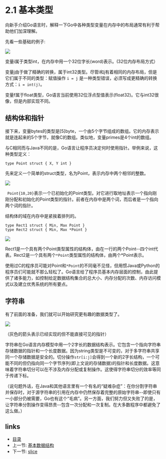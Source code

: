# 2.1 基本类型

向新手介绍Go语言时，解释一下Go中各种类型变量在内存中的布局通常有利于帮助他们加深理解。

先看一些基础的例子:

![](http://research.swtch.com/godata1.png)

变量i属于类型int，在内存中用一个32位字长(word)表示。(32位内存布局方式）

变量j由于做了精确的转换，属于int32类型。尽管i和j有着相同的内存布局，但是它们属于不同的类型：赋值操作 `i = j` 是一种类型错误，必须写成更精确的转换方式：`i = int(j)`。

变量f属于float类型，Go语言当前使用32位浮点型值表示(float32)。它与int32很像，但是内部实现不同。

## 结构体和指针

接下来，变量bytes的类型是\[5\]byte，一个由5个字节组成的数组。它的内存表示就是连起来的5个字节，就像C的数组。类似地，变量primes是4个int的数组。

与C相同而与Java不同的是，Go语言让程序员决定何时使用指针。举例来说，这种类型定义：

	type Point struct { X, Y int }

先来定义一个简单的struct类型，名为Point，表示内存中两个相邻的整数。

![](http://research.swtch.com/godata1a.png)

` Point{10,20}`表示一个已初始化的Point类型。对它进行取地址表示一个指向刚刚分配和初始化的Point类型的指针。前者在内存中是两个词，而后者是一个指向两个词的指针。

结构体的域在内存中是紧挨着排列的。

	type Rect1 struct { Min, Max Point }
	type Rect2 struct { Min, Max *Point }

![](http://research.swtch.com/godata1b.png)

Rect1是一个具有两个Point类型属性的结构体，由在一行的两个Point--四个int代表。Rect2是一个具有两个`*Point`类型属性的结构体，由两个*Point表示。

使用过C的程序员可能对Point和`*Point`的不同毫不见怪，但用惯Java或Python的程序员们可能就不那么轻松了。Go语言给了程序员基本内存层面的控制，由此提供了诸多能力，如控制给定数据结构集合的总大小、内存分配的次数、内存访问模式以及建立优秀系统的所有要点。

## 字符串

有了前面的准备，我们就可以开始研究更有趣的数据类型了。

![](http://research.swtch.com/godata2.png)

（灰色的箭头表示已经实现的但不能直接可见的指针）

字符串在Go语言内存模型中用一个2字长的数据结构表示。它包含一个指向字符串存储数据的指针和一个长度数据。因为string类型是不可变的，对于多字符串共享同一个存储数据是安全的。切分操作`str[i:j]`会得到一个新的2字长结构，一个可能不同的但仍指向同一个字节序列(即上文说的存储数据)的指针和长度数据。这意味着字符串切分可以在不涉及内存分配或复制操作。这使得字符串切分的效率等同于传递下标。

（说句题外话，在Java和其他语言里有一个有名的“疑难杂症”：在你分割字符串并保存时，对于源字符串的引用在内存中仍然保存着完整的原始字符串--即使只有一小部分仍被需要，Go也有这个“毛病”。另一方面，我们努力但又失败了的是，让字符串分割操作变得昂贵--包含一次分配和一次复制。在大多数程序中都避免了这么做。）

## links
   * [目录](<preface.md>)
   * 上一节: [基本数据结构](<02.0.md>)
   * 下一节: [slice](<02.2.md>)

